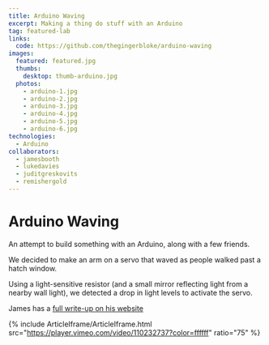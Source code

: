 ```yaml
---
title: Arduino Waving
excerpt: Making a thing do stuff with an Arduino
tag: featured-lab
links:
  code: https://github.com/thegingerbloke/arduino-waving
images:
  featured: featured.jpg
  thumbs:
    desktop: thumb-arduino.jpg
  photos:
    - arduino-1.jpg
    - arduino-2.jpg
    - arduino-3.jpg
    - arduino-4.jpg
    - arduino-5.jpg
    - arduino-6.jpg
technologies:
  - Arduino
collaborators:
  - jamesbooth
  - lukedavies
  - juditgreskovits
  - remishergold
---
```


# Arduino Waving

An attempt to build something with an Arduino, along with a few friends.

We decided to make an arm on a servo that waved as people walked past a hatch window.

Using a light-sensitive resistor (and a small mirror reflecting light from a nearby wall light), we detected a drop in light levels to activate the servo.

James has a [full write-up on his website](http://www.jamesbooth.net/blog/2014/10/28/making-things-club-aka-jjlpr)

{% include ArticleIframe/ArticleIframe.html src="https://player.vimeo.com/video/110232737?color=ffffff" ratio="75" %}
